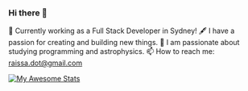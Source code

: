 ### Hi there 👋

🏫 Currently working as a Full Stack Developer in Sydney! 
🖋️ I have a passion for creating and building new things.
🔭 I am passionate about studying programming and astrophysics.
📫 How to reach me: raissa.dot@gmail.com

[![My Awesome Stats](https://awesome-github-stats.azurewebsites.net/user-stats/Raissa-Damasceno?cardType=octocat&theme=dracula&preferLogin=false)](https://git.io/awesome-stats-card)


<!--
**Raissa-Damasceno/Raissa-Damasceno** is a ✨ _special_ ✨ repository because its `README.md` (this file) appears on your GitHub profile.

Here are some ideas to get you started:

- 🌱 I’m currently learning ...
- 👯 I’m looking to collaborate on ...
- 🤔 I’m looking for help with ...
- 💬 Ask me about ...
- 📫 How to reach me: ...
- 😄 Pronouns: ...
- ⚡ Fun fact: ...
-->
